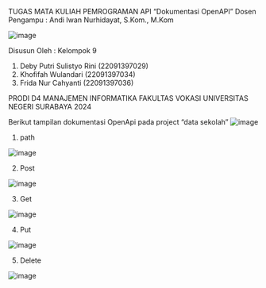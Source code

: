 TUGAS MATA KULIAH PEMROGRAMAN API
“Dokumentasi OpenAPI”
Dosen Pengampu : Andi Iwan Nurhidayat, S.Kom., M.Kom

![image](https://github.com/22091397034KhofifahWulandari/Kel9_Pemrograman_API.github.io/assets/124429174/79f71ee5-0c7a-4f8b-a07b-5c9a26723d28)

 


Disusun Oleh :
Kelompok 9


1.	Deby Putri Sulistyo Rini		(22091397029)
2.	Khofifah Wulandari		(22091397034)
3.	Frida Nur Cahyanti		(22091397036)



PRODI D4 MANAJEMEN INFORMATIKA
FAKULTAS VOKASI
UNIVERSITAS NEGERI SURABAYA
2024

Berikut tampilan dokumentasi OpenApi pada project “data sekolah”
![image](https://github.com/22091397034KhofifahWulandari/Kel9_Pemrograman_API.github.io/assets/124429174/6c9597dd-bbf3-4fbd-be8e-e7950cc76dbd)

1.	path

![image](https://github.com/22091397034KhofifahWulandari/Kel9_Pemrograman_API.github.io/assets/124429174/571f285d-41cf-49f4-a0ce-77dffad155b1)

2.	Post

![image](https://github.com/22091397034KhofifahWulandari/Kel9_Pemrograman_API.github.io/assets/124429174/e8572b7c-6a0d-4baf-8be1-894eaec6c841)

3.	Get
  
![image](https://github.com/22091397034KhofifahWulandari/Kel9_Pemrograman_API.github.io/assets/124429174/6c1dfd01-0baf-4794-8b86-a68b6e987003)

4.	Put

![image](https://github.com/22091397034KhofifahWulandari/Kel9_Pemrograman_API.github.io/assets/124429174/1f709e93-d477-4531-98b4-052a6ffa1338)

5.	Delete
 
![image](https://github.com/22091397034KhofifahWulandari/Kel9_Pemrograman_API.github.io/assets/124429174/90f4ba91-de94-435d-ad55-719589e4a5d8)

